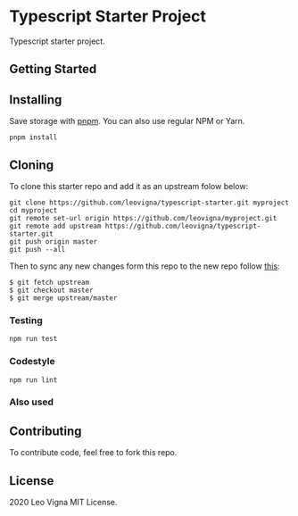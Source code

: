 # Typescript Starter Project

Typescript starter project.

## Getting Started

## Installing

Save storage with [pnpm](https://pnpm.js.org/). You can also use regular NPM or Yarn.

```
pnpm install
```

## Cloning

To clone this starter repo and add it as an upstream folow below:

```
git clone https://github.com/leovigna/typescript-starter.git myproject
cd myproject
git remote set-url origin https://github.com/leovigna/myproject.git
git remote add upstream https://github.com/leovigna/typescript-starter.git
git push origin master
git push --all
```

Then to sync any new changes form this repo to the new repo follow [this](https://help.github.com/en/articles/syncing-a-fork):

```
$ git fetch upstream
$ git checkout master
$ git merge upstream/master
```

### Testing

```
npm run test
```

### Codestyle

```
npm run lint
```

### Also used

## Contributing

To contribute code, feel free to fork this repo.

## License

2020 Leo Vigna
MIT License.
